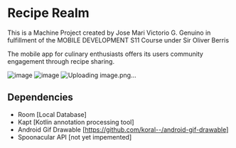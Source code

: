 # Recipe Realm
This is a Machine Project created by Jose Mari Victorio G. Genuino in fulfillment of the MOBILE DEVELOPMENT S11 Course under Sir Oliver Berris

The mobile app for culinary enthusiasts offers its users community engagement through recipe sharing. 

![image](https://github.com/GenuinoVitto/recipe-realm-android-application/assets/78674453/abb5170d-9014-4a46-ab46-8cc96416e317)
![image](https://github.com/GenuinoVitto/recipe-realm-android-application/assets/78674453/a23ffa17-6b7c-4eb6-b1e3-8784d0742370)
![Uploading image.png…]()


## Dependencies 
- Room [Local Database]
- Kapt [Kotlin annotation processing tool]
- Android Gif Drawable [https://github.com/koral--/android-gif-drawable]
- Spoonacular API [not yet impemented]
  
